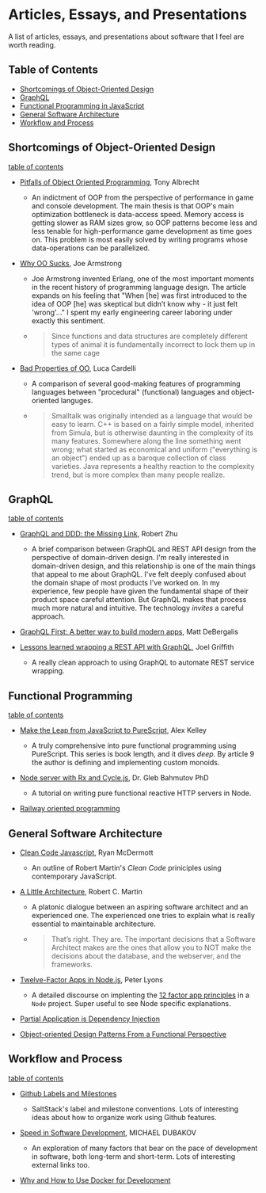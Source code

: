 # Articles, Essays, and Presentations
A list of articles, essays, and presentations about software that I feel are worth reading.

## Table of Contents

- [Shortcomings of Object-Oriented Design](#shortcomings-of-object-oriented-design)
- [GraphQL](#graphql)
- [Functional Programming in JavaScript](#functional-programming-in-javascript)
- [General Software Architecture](#general-software-architecture)
- [Workflow and Process](#workflow-and-process)

## Shortcomings of Object-Oriented Design

[table of contents](#table-of-contents)

- [Pitfalls of Object Oriented Programming](http://harmful.cat-v.org/software/OO_programming/_pdf/Pitfalls_of_Object_Oriented_Programming_GCAP_09.pdf), Tony Albrecht
  * An indictment of OOP from the perspective of performance in game and console development. The main thesis is that OOP's main optimization bottleneck is data-access speed. Memory access is getting slower as RAM sizes grow, so OOP patterns become less and less tenable for high-performance game development as time goes on. This problem is most easily solved by writing programs whose data-operations can be parallelized. 

- [Why OO Sucks](http://harmful.cat-v.org/software/OO_programming/why_oo_sucks), Joe Armstrong
  * Joe Armstrong invented Erlang, one of the most important moments in the recent history of programming language design. The article expands on his feeling that "When [he] was first introduced to the idea of OOP [he] was skeptical but didn’t know why - it just felt 'wrong'..." I spent my early engineering career laboring under exactly this sentiment.
  * > Since functions and data structures are completely different types of animal it is fundamentally incorrect to lock them up in the same cage

- [Bad Properties of OO](http://doc.cat-v.org/programming/bad_properties_of_OO), Luca Cardelli
  * A comparison of several good-making features of programming languages between "procedural" (functional) languages and object-oriented languges.
  * > Smalltalk was originally intended as a language that would be easy to learn. C++ is based on a fairly simple model, inherited from Simula, but is otherwise daunting in the complexity of its many features. Somewhere along the line something went wrong; what started as economical and uniform ("everything is an object") ended up as a baroque collection of class varieties. Java represents a healthy reaction to the complexity trend, but is more complex than many people realize.

## GraphQL

[table of contents](#table-of-contents)

- [GraphQL and DDD: the Missing Link](https://hackernoon.com/graphql-and-ddd-the-missing-link-4e992a26b711), Robert Zhu
  * A brief comparison between GraphQL and REST API design from the perspective of domain-driven design. I'm really interested in domain-driven design, and this relationship is one of the main things that appeal to me about GraphQL. I've felt deeply confused about the domain shape of most products I've worked on. In my experience, few people have given the fundamental shape of their product space careful attention. But GraphQL makes that process much more natural and intuitive. The technology _invites_ a careful approach.

- [GraphQL First: A better way to build modern apps](https://dev-blog.apollodata.com/graphql-first-a-better-way-to-build-modern-apps-b5a04f7121a0), Matt DeBergalis

- [Lessons learned wrapping a REST API with GraphQL](http://www.joelgriffith.net/lessons-learned-wrapping-a-rest-api-with-graphql/), Joel Griffith
  * A really clean approach to using GraphQL to automate REST service wrapping.

## Functional Programming

[table of contents](#table-of-contents)

- [Make the Leap from JavaScript to PureScript](https://hackernoon.com/make-the-leap-from-javascript-to-purescript-5b35b1c06fef), Alex Kelley
  * A truly comprehensive into pure functional programming using PureScript. This series is book length, and it dives _deep_. By article 9 the author is defining and implementing custom monoids.

- [Node server with Rx and Cycle.js](https://glebbahmutov.com/blog/node-server-with-rx-and-cycle/), Dr. Gleb Bahmutov PhD
  * A tutorial on writing pure functional reactive HTTP servers in Node.

- [Railway oriented programming](http://fsharpforfunandprofit.com/posts/recipe-part2/)

## General Software Architecture

- [Clean Code Javascript](https://github.com/ryanmcdermott/clean-code-javascript), Ryan McDermott
  * An outline of Robert Martin's _Clean Code_ priniciples using contemporary JavaScript.
  
- [A Little Architecture](http://blog.cleancoder.com/uncle-bob/2016/01/04/ALittleArchitecture.html), Robert C. Martin
  * A platonic dialogue between an aspiring software architect and an experienced one. The experienced one tries to explain what is really essential to maintainable architecture.
  * > That’s right. They are. The important decisions that a Software Architect makes are the ones that allow you to NOT make the decisions about the database, and the webserver, and the frameworks.

- [Twelve-Factor Apps in Node.js](http://peterlyons.com/twelve-factor-nodejs#/), Peter Lyons
  * A detailed discourse on implenting the [12 factor app principles](https://12factor.net/) in a `Node` project. Super useful to see Node specific explanations.
  
- [Partial Application is Dependency Injection](http://blog.ploeh.dk/2017/01/30/partial-application-is-dependency-injection/)

- [Object-oriented Design Patterns From a Functional Perspective](http://gorodinski.com/blog/2013/09/18/oop-patterns-from-a-functional-perspective/)

## Workflow and Process

[table of contents](#table-of-contents)

- [Github Labels and Milestones](https://docs.saltstack.com/en/latest/topics/development/labels.html)
  * SaltStack's label and milestone conventions. Lots of interesting ideas about how to organize work using Github features.

- [Speed in Software Development](https://www.targetprocess.com/articles/speed-in-software-development/), MICHAEL DUBAKOV
  * An exploration of many factors that bear on the pace of development in software, both long-term and short-term. Lots of interesting external links too.

- [Why and How to Use Docker for Development](https://medium.com/travis-on-docker/why-and-how-to-use-docker-for-development-a156c1de3b24)
